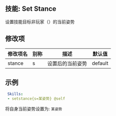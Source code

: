 技能: Set Stance
--------------------------

设置技能目标非玩家（）的当前姿势

修改项
----------

| 修改项名 | 别称    | 描述                                                                                                    | 默认值 |
|-----------|------------|----------------------------------------------------------------------------------------------------------------|---------------|
| stance    | s       | 设置后的当前姿势 | default       |

示例
--------

```yaml
 Skills:
 - setstance{s=某姿势} @self
```
将自身当前姿势设置为: `某姿势`
